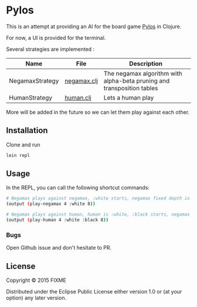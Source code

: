 # Pylos

This is an attempt at providing an AI for the board game [Pylos](https://boardgamegeek.com/boardgame/1419/pylos) in Clojure.

For now, a UI is provided for the terminal.

Several strategies are implemented :

| Name | File | Description |
|---|---|---|
| NegamaxStrategy | [negamax.clj](src/strategy/negamax.clj) | The negamax algorithm with alpha-beta pruning and transposition tables |
| HumanStrategy | [human.clj](src/pylos/human.clj) | Lets a human play |

More will be added in the future so we can let them play against each other.

## Installation

Clone and run

```bash
lein repl
```

## Usage

In the REPL, you can call the following shortcut commands:

```bash
# Negamax plays against negamax, :white starts, negamax fixed depth is 8 
(output (play-negamax 4 :white 8)) 

# Negamax plays against human, human is :white, :black starts, negamax fixed depth is 8
(output (play-human 4 :white :black 8))
```

### Bugs

Open Github issue and don't hesitate to PR.

## License

Copyright © 2015 FIXME

Distributed under the Eclipse Public License either version 1.0 or (at
your option) any later version.
